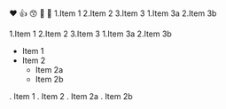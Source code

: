 ❤️
👍
😙
💖
🧁
1.Item 1
2.Item 2
3.Item 3
  1.Item 3a
  2.Item 3b

1.Item 1
2.Item 2
3.Item 3
  1.Item 3a
  2.Item 3b
* Item 1
* Item 2
   * Item 2a
   * Item 2b

. Item 1
. Item 2
       . Item 2a
       . Item 2b
